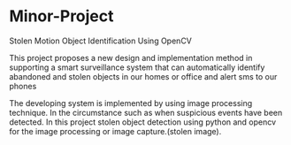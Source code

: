 # Minor-Project
Stolen Motion Object Identification Using OpenCV

This project proposes a new design and implementation method in supporting a smart surveillance system that can automatically identify abandoned and stolen objects in our homes or office and alert sms to our phones

The developing system is implemented by using image processing technique. In the circumstance such as when suspicious events  have been detected.
In this project stolen object detection using python and opencv for the image processing or image capture.(stolen image).


